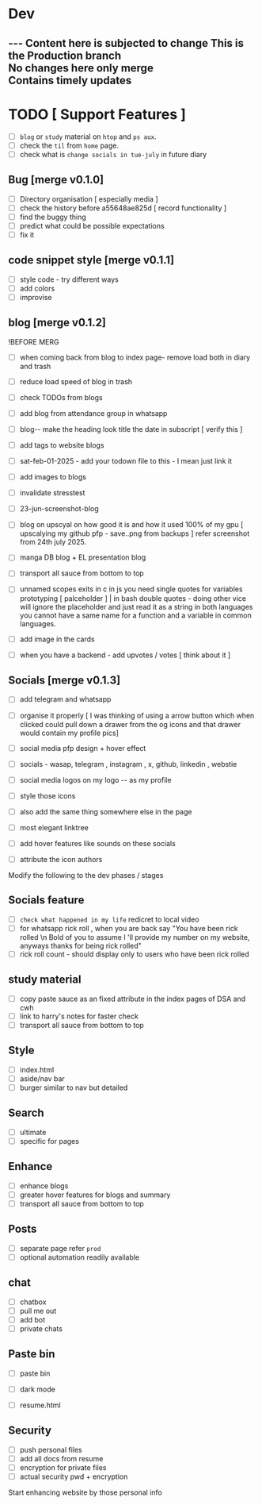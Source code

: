 # Dev 
--- Content here is subjected to change
This is the Production branch <br> 
No changes here only merge <br>
Contains timely updates
--- 

# TODO [ Support Features ]

- [ ] `blog` or `study` material on `htop` and `ps aux`.
- [ ] check the `til` from `home` page.
- [ ] check what is `change socials in tue-july` in future diary

## Bug                              [merge v0.1.0]
- [ ] Directory organisation [ especially media ]
- [ ] check the history before a55648ae825d [ record functionality ]
- [ ] find the buggy thing
- [ ] predict what could be possible expectations 
- [ ] fix it

## code snippet style               [merge v0.1.1]
- [ ] style code - try different ways 
- [ ] add colors 
- [ ] improvise 

## blog                             [merge v0.1.2]
!BEFORE MERG 
- [ ] when coming back from blog to index page- remove load both in diary and trash 
- [ ] reduce load speed of blog in trash
- [ ] check TODOs from blogs

- [ ] add blog from attendance group in whatsapp   
- [ ] blog-- make the heading look title the date in subscript [ verify this ]
- [ ] add tags to website blogs
- [ ] sat-feb-01-2025 - add your todown file to this - I mean just link it
- [ ] add images to blogs
- [ ] invalidate stresstest
- [ ] 23-jun-screenshot-blog
- [ ] blog on upscyal on how good it is and how it used 100% of my gpu [ upscalying my github pfp - save..png from backups ] refer screenshot from 24th july 2025.
- [ ] manga DB blog + EL presentation blog
- [ ] transport all sauce from bottom to top
- [ ] unnamed scopes exits in c 
in js you need single quotes for variables prototyping [ palceholder ] | in bash double quotes - doing other vice will ignore the placeholder and just read it as a string in both languages 
you cannot have a same name for a function and a variable in common languages.
- [ ] add image in the cards 
- [ ] when you have a backend - add upvotes / votes [ think about it ]

## Socials                         [merge v0.1.3]
- [ ] add telegram and whatsapp
- [ ] organise it properly [ I was thinking of using a arrow button which when clicked could pull down a drawer from the og icons and that drawer would contain my profile pics]
- [ ] social media pfp design + hover effect
- [ ] socials - wasap, telegram , instagram , x, github, linkedin , webstie
- [ ] social media logos on my logo -- as my profile
- [ ] style those icons
- [ ] also add the same thing somewhere else in the page
- [ ] most elegant linktree
- [ ] add hover features like sounds on these socials
- [ ] attribute the icon authors



Modify the following to the dev phases / stages 

## Socials feature
- [ ] ```check what happened in my life``` redicret to local video
- [ ] for whatsapp rick roll , when you are back say "You have been rick rolled \n Bold of you to assume I 'll provide my number on my website, anyways thanks for being rick rolled"
- [ ] rick roll count - should display only to users who have been rick rolled

## study material 
- [ ] copy paste sauce as an fixed attribute in the index pages of DSA and cwh
- [ ] link to harry's notes for faster check
- [ ] transport all sauce from bottom to top

## Style  
- [ ] index.html 
- [ ] aside/nav bar 
- [ ] burger similar to nav but detailed 

## Search  
- [ ] ultimate 
- [ ] specific for pages

## Enhance  
- [ ] enhance blogs 
- [ ] greater hover features for blogs and summary
- [ ] transport all sauce from bottom to top  

## Posts 
- [ ] separate page refer `prod`
- [ ] optional automation readily available

## chat 
- [ ] chatbox 
- [ ] pull me out 
- [ ] add bot 
- [ ] private chats  

## Paste bin
- [ ] paste bin

- [ ] dark mode 
- [ ] resume.html

## Security 
- [ ] push personal files
- [ ] add all docs from resume
- [ ] encryption for private files
- [ ] actual security pwd + encryption

Start enhancing website by those personal info
